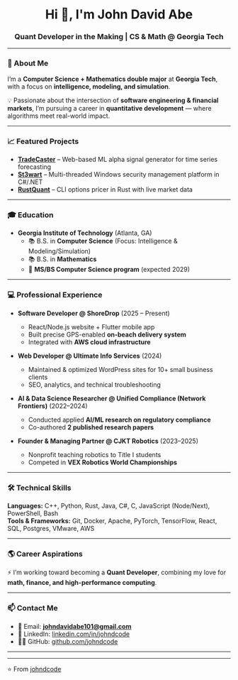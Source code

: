 <!-- Banner / Header -->
<h1 align="center">Hi 👋, I'm John David Abe</h1>
<h3 align="center">Quant Developer in the Making | CS & Math @ Georgia Tech</h3>

---

### 🚀 About Me  
I’m a **Computer Science + Mathematics double major** at **Georgia Tech**, with a focus on **intelligence, modeling, and simulation**.  

💡 Passionate about the intersection of **software engineering & financial markets**, I’m pursuing a career in **quantitative development** — where algorithms meet real-world impact.  

---

### 📈 Featured Projects  
- **[TradeCaster](#)** – Web-based ML alpha signal generator for time series forecasting  
- **[St3wart](https://github.com/JohnDCode/St3wartCLI)** – Multi-threaded Windows security management platform in C#/.NET  
- **[RustQuant](https://github.com/JohnDCode/RustQuant)** – CLI options pricer in Rust with live market data  

---

### 🎓 Education  
- **Georgia Institute of Technology** (Atlanta, GA)  
  - 📚 B.S. in **Computer Science** (Focus: Intelligence & Modeling/Simulation)  
  - 📚 B.S. in **Mathematics**  
  - 🎯 **MS/BS Computer Science program** (expected 2029)  

---

### 💻 Professional Experience  
- **Software Developer @ ShoreDrop** (2025 – Present)  
  - React/Node.js website + Flutter mobile app  
  - Built precise GPS-enabled **on-beach delivery system**  
  - Integrated with **AWS cloud infrastructure**  

- **Web Developer @ Ultimate Info Services** (2024)  
  - Maintained & optimized WordPress sites for 10+ small business clients  
  - SEO, analytics, and technical troubleshooting  

- **AI & Data Science Researcher @ Unified Compliance (Network Frontiers)** (2022–2024)  
  - Conducted applied **AI/ML research on regulatory compliance**  
  - Co-authored **2 published research papers**  

- **Founder & Managing Partner @ CJKT Robotics** (2023–2025)  
  - Nonprofit teaching robotics to Title I students  
  - Competed in **VEX Robotics World Championships**  

---

### 🛠️ Technical Skills  
**Languages:** C++, Python, Rust, Java, C#, C, JavaScript (Node/Next), PowerShell, Bash  
**Tools & Frameworks:** Git, Docker, Apache, PyTorch, TensorFlow, React, SQL, Postgres, VMware, AWS  

---

### 🌎 Career Aspirations  
⚡ I’m working toward becoming a **Quant Developer**, combining my love for **math, finance, and high-performance computing**.  

---

### 📫 Contact Me  
- 📧 Email: **johndavidabe101@gmail.com**  
- 💼 LinkedIn: [linkedin.com/in/johndcode](https://linkedin.com/in/johndcode)  
- 🧑‍💻 GitHub: [github.com/johndcode](https://github.com/johndcode)  

---

---

⭐️ From [johndcode](https://github.com/johndcode)
